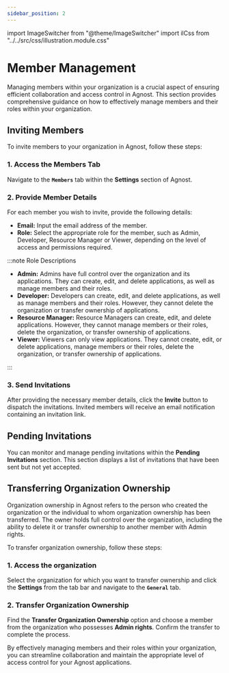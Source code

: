 ```yaml
---
sidebar_position: 2
---
```


import ImageSwitcher from "@theme/ImageSwitcher"
import ilCss from "../../src/css/illustration.module.css"

# Member Management

Managing members within your organization is a crucial aspect of ensuring
efficient collaboration and access control in Agnost. This section provides
comprehensive guidance on how to effectively manage members and their roles
within your organization.

## Inviting Members

To invite members to your organization in Agnost, follow these steps:

### 1. Access the Members Tab

Navigate to the **`Members`** tab within the **Settings** section of Agnost.

<ImageSwitcher
  lightImageSrc="/img/docs/manage-organizations/invite-members-l.png?text=LightMode"
  darkImageSrc="/img/docs/manage-organizations/invite-members.png?text=DarkMode"
  className={ilCss.illustration__md}
  width={720}
/>

### 2. Provide Member Details

For each member you wish to invite, provide the following details:

- **Email:** Input the email address of the member.
- **Role:** Select the appropriate role for the member, such as Admin,
  Developer, Resource Manager or Viewer, depending on the level of access and
  permissions required.

:::note Role Descriptions

- **Admin:** Admins have full control over the organization and its
  applications. They can create, edit, and delete applications, as well as
  manage members and their roles.
- **Developer:** Developers can create, edit, and delete applications, as well
  as manage members and their roles. However, they cannot delete the
  organization or transfer ownership of applications.
- **Resource Manager:** Resource Managers can create, edit, and delete
  applications. However, they cannot manage members or their roles, delete the
  organization, or transfer ownership of applications.
- **Viewer:** Viewers can only view applications. They cannot create, edit, or
  delete applications, manage members or their roles, delete the organization,
  or transfer ownership of applications.

:::

### 3. Send Invitations

After providing the necessary member details, click the **Invite** button to
dispatch the invitations. Invited members will receive an email notification
containing an invitation link.

## Pending Invitations

You can monitor and manage pending invitations within the **Pending
Invitations** section. This section displays a list of invitations that have
been sent but not yet accepted.

<ImageSwitcher
  lightImageSrc="/img/docs/manage-organizations/pending-invitations-l.png?text=LightMode"
  darkImageSrc="/img/docs/manage-organizations/pending-invitations.png?text=DarkMode"
  className={ilCss.illustration__md}
  width={720}
/>

## Transferring Organization Ownership

Organization ownership in Agnost refers to the person who created the
organization or the individual to whom organization ownership has been
transferred. The owner holds full control over the organization, including the
ability to delete it or transfer ownership to another member with Admin rights.

To transfer organization ownership, follow these steps:

### 1. Access the organization

Select the organization for which you want to transfer ownership and click the
**Settings** from the tab bar and navigate to the **`General`** tab.

<ImageSwitcher
  lightImageSrc="/img/docs/manage-organizations/transfer-ownership-l.png?text=LightMode"
  darkImageSrc="/img/docs/manage-organizations/transfer-ownership.png?text=DarkMode"
  className={ilCss.illustration__md}
  width={620}
/>

### 2. Transfer Organization Ownership

Find the **Transfer Organization Ownership** option and choose a member from the
organization who possesses **Admin rights**. Confirm the transfer to complete
the process.

By effectively managing members and their roles within your organization, you
can streamline collaboration and maintain the appropriate level of access
control for your Agnost applications.
